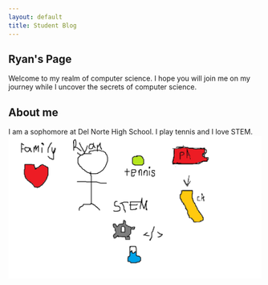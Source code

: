```yaml
---
layout: default
title: Student Blog
---
```



## Ryan's Page
Welcome to my realm of computer science.
I hope you will join me on my journey while I uncover the secrets of computer science.

 
## About me
I am a sophomore at Del Norte High School. I play tennis and I love STEM.
![aboutryan](images/ryanaboutme.png)